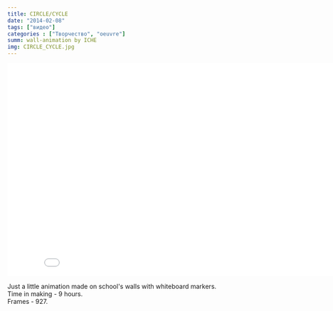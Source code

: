 ```yaml
---
title: CIRCLE/CYCLE
date: "2014-02-08"
tags: ["видео"]
categories : ["Творчество", "oeuvre"]
summ: wall-animation by ICHE
img: CIRCLE_CYCLE.jpg
---
```


<iframe width="853" height="480" src="//www.youtube.com/embed/i-QzvCZ6Lc4?rel=0" frameborder="0" allowfullscreen></iframe>

Just a little animation made on school's walls with whiteboard markers.  
Time in making - 9 hours.  
Frames - 927.  